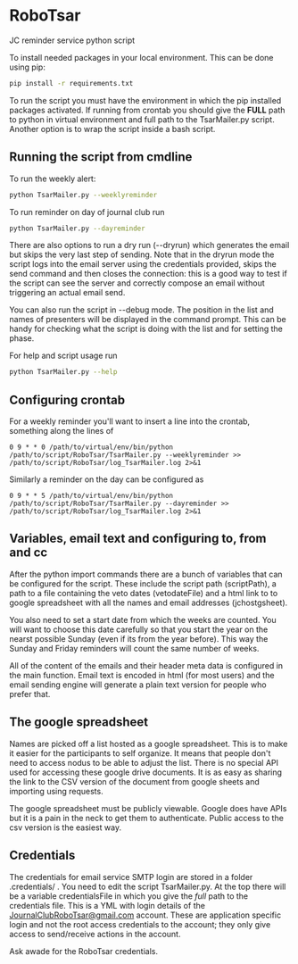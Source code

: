 # RoboTsar
JC reminder service python script

To install needed packages in your local environment.  This can be done using pip:

```bash
pip install -r requirements.txt
```

To run the script you must have the environment in which the pip installed packages activated.  If running from crontab you should give the **FULL** path to python in virtual environment and full path to the TsarMailer.py script.  Another option is to wrap the script inside a bash script.

## Running the script from cmdline

To run the weekly alert:
```bash
python TsarMailer.py --weeklyreminder
```

To run reminder on day of journal club run
```bash
python TsarMailer.py --dayreminder
```

There are also options to run a dry run (--dryrun) which generates the email but skips the very last step of sending.  Note that in the dryrun mode the script logs into the email server using the credentials provided, skips the send command and then closes the connection: this is a good way to test if the script can see the server and correctly compose an email without triggering an actual email send.

You can also run the script in --debug mode.  The position in the list and names of presenters will be displayed in the command prompt.  This can be handy for checking what the script is doing with the list and for setting the phase.

For help and script usage run
```bash
python TsarMailer.py --help
```

## Configuring crontab

For a weekly reminder you'll want to insert a line into the crontab, something along the lines of
```
0 9 * * 0 /path/to/virtual/env/bin/python /path/to/script/RoboTsar/TsarMailer.py --weeklyreminder >> /path/to/script/RoboTsar/log_TsarMailer.log 2>&1
```

Similarly a reminder on the day can be configured as
```
0 9 * * 5 /path/to/virtual/env/bin/python /path/to/script/RoboTsar/TsarMailer.py --dayreminder >> /path/to/script/RoboTsar/log_TsarMailer.log 2>&1
```

## Variables, email text and configuring to, from and cc
After the python import commands there are a bunch of variables that can be configured for the script.  These include the script path (scriptPath), a path to a file containing the veto dates (vetodateFile) and a html link to to google spreadsheet with all the names and email addresses (jchostgsheet).  

You also need to set a start date from which the weeks are counted.  You will want to choose this date carefully so that you start the year on the nearst possible Sunday (even if its from the year before).  This way the Sunday and Friday reminders will count the same number of weeks.

All of the content of the emails and their header meta data is configured in the main function.  Email text is encoded in html (for most users) and the email sending engine will generate a plain text version for people who prefer that.  

## The google spreadsheet
Names are picked off a list hosted as a google spreadsheet.  This is to make it easier for the participants to self organize.  It means that people don't need to access nodus to be able to adjust the list.  There is no special API used for accessing these google drive documents.  It is as easy as sharing the link to the CSV version of the document from google sheets and importing using requests.  

The google spreadsheet must be publicly viewable.  Google does have APIs but it is a pain in the neck to get them to authenticate.  Public access to the csv version is the easiest way.

## Credentials
The credentials for email service SMTP login are stored in a folder .credentials/ .  You need to edit the script TsarMailer.py.  At the top there will be a variable credentialsFile in which you give the *full* path to the credentials file.  This is a YML with login details of the JournalClubRoboTsar@gmail.com account. These are application specific login and not the root access credentials to the account; they only give access to send/receive actions in the account.


Ask awade for the RoboTsar credentials.
